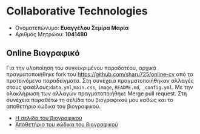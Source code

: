 # Collaborative Technologies

*  Ονοματεπώνυμο: **Ευαγγέλου Σεμίρα Μαρία**
*  Αριθμός Μητρώου: **1041480**


## Online Βιογραφικό

Για την υλοποίηση του συγκεκριμένου παραδοτέου, αρχικά πραγματοποιήθηκε fork του https://github.com/sharu725/online-cv από τα προτεινόμενα παραδείγματα. Στη συνέχεια πραγματοποιήθηκαν αλλαγές στους φακέλους:`data.yml`,`main.css`, `image`, `README.md`, `_config.yml`.  Με την ολοκλήρωση των αλλαγών πραγματοποιήθηκε  Merge pull request.
Στη συνέχεια παραθέτω τη σελίδα του βιογραφικού μου καθώς και το αποθετήριο κώδικα του βιογραφικού.
*  [Η σελίδα του βιογραφικού](https://semira99.github.io/online-cv/)
*  [Αποθετήριο του κώδικα του βιογραφικού](https://github.com/semira99/online-cv)
